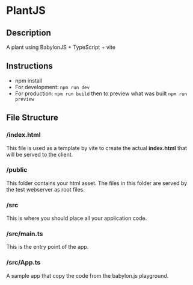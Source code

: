 # PlantJS

## Description

A plant using BabylonJS + TypeScript + vite

## Instructions

- npm install
- For development: `npm run dev`
- For production: `npm run build` then to preview what was built `npm run preview`

## File Structure

### /index.html
This file is used as a template by vite to create the actual **index.html** that will be served to the client.

### /public
This folder contains your html asset. The files in this folder are served by the test webserver as root files.

### /src 
This is where you should place all your application code.

### /src/main.ts
This is the entry point of the app. 

### /src/App.ts
A sample app that copy the code from the babylon.js playground.
